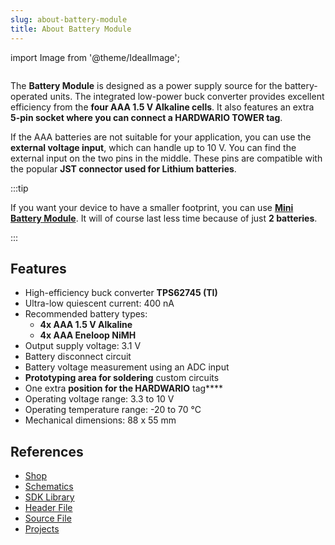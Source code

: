 ```yaml
---
slug: about-battery-module
title: About Battery Module
---
```

import Image from '@theme/IdealImage';

<div class="container">
  <div class="row">
    <div class="col col--4">
      <div><Image img={require('./1-wire-module.png')} /></div>
    </div>
    <div class="col col--6">
      <p>
        The <b>Battery Module</b> is designed as a power supply source for the battery-operated units. The integrated low-power buck converter provides excellent efficiency from the <b>four AAA 1.5 V Alkaline cells</b>. It also features an extra <b>5-pin socket where you can connect a HARDWARIO TOWER tag</b>.
      </p>
      <p>
        If the AAA batteries are not suitable for your application, you can use the <b>external voltage input</b>, which can handle up to 10 V. You can find the external input on the two pins in the middle. These pins are compatible with the popular <b>JST connector used for Lithium batteries</b>.
      </p>
    </div>
  </div>
</div>

:::tip

If you want your device to have a smaller footprint, you can use [**Mini Battery Module**](about-mini-battery-module.md).
It will of course last less time because of just **2 batteries**.

:::

## Features
- High-efficiency buck converter **TPS62745 (TI)**
- Ultra-low quiescent current: 400 nA
- Recommended battery types:
  - **4x AAA 1.5 V Alkaline**
  - **4x AAA Eneloop NiMH**
- Output supply voltage: 3.1 V
- Battery disconnect circuit
- Battery voltage measurement using an ADC input
- <b>Prototyping area for soldering</b> custom circuits
- One extra **position for the HARDWARIO** tag****
- Operating voltage range: 3.3 to 10 V
- Operating temperature range: -20 to 70 °C
- Mechanical dimensions: 88 x 55 mm

## References
- [Shop](https://shop.hardwario.com/battery-module/)
- [Schematics](https://github.com/hardwario/bc-hardware/tree/master/out/bc-module-battery)
- [SDK Library](https://sdk.hardwario.com/group__twr__module__battery)
- [Header File](https://github.com/hardwario/twr-sdk/blob/master/twr/inc/twr_module_battery.h)
- [Source File](https://github.com/hardwario/twr-sdk/blob/master/twr/src/twr_module_battery.c)
- [Projects](https://www.hackster.io/hardwario/projects?part_id=73734)
